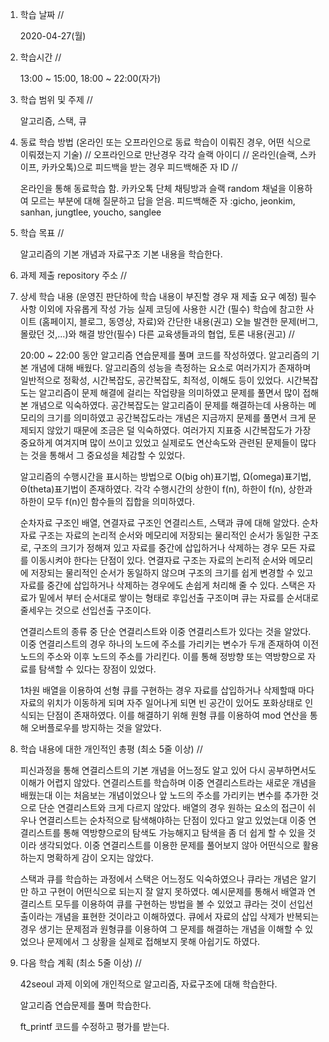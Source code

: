 1. 학습 날짜 // 

    2020-04-27(월)

2. 학습시간 // 

    13:00 ~ 15:00, 18:00 ~ 22:00(자가)

3. 학습 범위 및 주제 // 
    
    알고리즘, 스택, 큐

4. 동료 학습 방법 (온라인 또는 오프라인으로 동료 학습이 이뤄진 경우, 어떤 식으로 이뤄졌는지 기술) // 오프라인으로 만난경우 각각 슬랙 아이디 // 온라인(슬랙, 스카이프, 카카오톡)으로 피드백을 받는 경우 피드백해준 자 ID // 

    온라인을 통해 동료학습 함. 카카오톡 단체 채팅방과 슬랙 random 채널을 이용하여 모르는 부분에 대해 질문하고 답을 얻음. 피드백해준 자 :gicho, jeonkim, sanhan, jungtlee, youcho, sanglee

5. 학습 목표 //

    알고리즘의 기본 개념과 자료구조 기본 내용을 학습한다.
    
6. 과제 제출 repository 주소 // 
    
    
    
7. 상세 학습 내용 (운영진 판단하에 학습 내용이 부진할 경우 재 제출 요구 예정) 필수사항 이외에 자유롭게 작성 가능 실제 코딩에 사용한 시간 (필수) 학습에 참고한 사이트 (홈페이지, 블로그, 동영상, 자료)와 간단한 내용(권고) 오늘 발견한 문제(버그, 몰랐던 것,...)와 해결 방안(필수) 다른 교육생들과의 협업, 토론 내용(권고) //
    
    20:00 ~ 22:00 동안 알고리즘 연습문제를 풀며 코드를 작성하였다.
    알고리즘의 기본 개념에 대해 배웠다. 알고리즘의 성능을 측정하는 요소로 여러가지가 존재하며 일반적으로 정확성, 시간복잡도, 공간복잡도, 최적성, 이해도 등이 있었다. 시간복잡도는 알고리즘이 문제 해결에 걸리는 작업량을 의미하였고 문제를 풀면서 많이 접해본 개념으로 익숙하였다. 공간복잡도는 알고리즘이 문제를 해결하는데 사용하는 메모리의 크기를 의미하였고 공간복잡도라는 개념은 지금까지 문제를 풀면서 크게 문제되지 않았기 때문에 조금은 덜 익숙하였다. 여러가지 지표중 시간복잡도가 가장 중요하게 여겨지며 많이 쓰이고 있었고 실제로도 연산속도와 관련된 문제들이 많다는 것을 통해서 그 중요성을 체감할 수 있었다.
    
    알고리즘의 수행시간을 표시하는 방법으로 O(big oh)표기법, Ω(omega)표기법, Θ(theta)표기법이 존재하였다. 각각 수행시간의 상한이 f(n), 하한이 f(n), 상한과 하한이 모두 f(n)인 함수들의 집합을 의미하였다.
    
    순차자료 구조인 배열, 연결자료 구조인 연결리스트, 스택과 큐에 대해 알았다. 순차자료 구조는 자료의 논리적 순서와 메모리에 저장되는 물리적인 순서가 동일한 구조로, 구조의 크기가 정해져 있고 자료를 중간에 삽입하거나 삭제하는 경우 모든 자료를 이동시켜야 한다는 단점이 있다. 연결자료 구조는 자료의 논리적 순서와 메모리에 저장되는 물리적인 순서가 동일하지 않으며 구조의 크기를 쉽게 변경할 수 있고 자료를 중간에 삽입하거나 삭제하는 경우에도 손쉽게 처리해 줄 수 있다. 스택은 자료가 밑에서 부터 순서대로 쌓이는 형태로 후입선출 구조이며 큐는 자료를 순서대로 줄세우는 것으로 선입선출 구조이다.
    
    연결리스트의 종류 중 단순 연결리스트와 이중 연결리스트가 있다는 것을 알았다. 이중 연결리스트의 경우 하나의 노드에 주소를 가리키는 변수가 두개 존재하여 이전 노드의 주소와 이후 노드의 주소를 가리킨다. 이를 통해 정방향 또는 역방향으로 자료를 탐색할 수 있다는 장점이 있었다.
    
    1차원 배열을 이용하여 선형 큐를 구현하는 경우 자료를 삽입하거나 삭제할때 마다 자료의 위치가 이동하게 되며 자주 일어나게 되면 빈 공간이 있어도 포화상태로 인식되는 단점이 존재하였다. 이를 해결하기 위해 원형 큐를 이용하여 mod 연산을 통해 오버플로우를 방지하는 것을 알았다.
     
8. 학습 내용에 대한 개인적인 총평 (최소 5줄 이상) //
    
    피신과정을 통해 연결리스트의 기본 개념을 어느정도 알고 있어 다시 공부하면서도 이해가 어렵지 않았다. 연결리스트를 학습하며 이중 연결리스트라는 새로운 개념을 배웠는대 이는 처음보는 개념이었으나 앞 노드의 주소를 가리키는 변수를 추가한 것으로 단순 연결리스트와 크게 다르지 않았다. 배열의 경우 원하는 요소의 접근이 쉬우나 연결리스트는 순차적으로 탐색해야하는 단점이 있다고 알고 있었는대 이중 연결리스트를 통해 역방향으로의 탐색도 가능해지고 탐색을 좀 더 쉽게 할 수 있을 것이라 생각되었다. 이중 연결리스트를 이용한 문제를 풀어보지 않아 어떤식으로 활용하는지 명확하게 감이 오지는 않았다. 
    
    스택과 큐를 학습하는 과정에서 스택은 어느정도 익숙하였으나 큐라는 개념은 알기만 하고 구현이 어떤식으로 되는지 잘 알지 못하였다. 예시문제를 통해서 배열과 연결리스트 모두를 이용하여 큐를 구현하는 방법을 볼 수 있었고 큐라는 것이 선입선출이라는 개념을 표현한 것이라고 이해하였다. 큐에서 자료의 삽입 삭제가 반복되는 경우 생기는 문제점과 원형큐를 이용하여 그 문제를 해결하는 개념을 이해할 수 있었으나 문제에서 그 상황을 실제로 접해보지 못해 아쉽기도 하였다.
   
9. 다음 학습 계획 (최소 5줄 이상) // 
    
    42seoul 과제 이외에 개인적으로 알고리즘, 자료구조에 대해 학습한다.
    
    알고리즘 연습문제를 풀며 학습한다.
    
    ft_printf 코드를 수정하고 평가를 받는다.
    